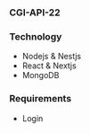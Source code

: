 ### CGI-API-22

### Technology
- Nodejs & Nestjs
- React & Nextjs
- MongoDB

### Requirements
- Login
